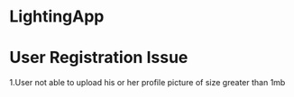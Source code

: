 # LightingApp

# User Registration Issue
1.User not able to upload his or her profile picture of size greater than 1mb
